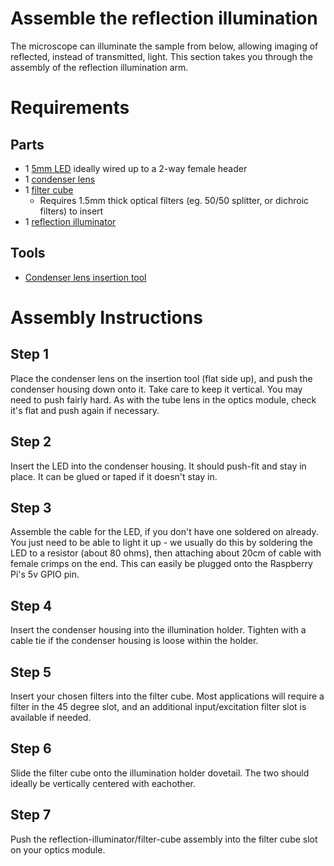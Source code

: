 # Assemble the reflection illumination

The microscope can illuminate the sample from below, allowing imaging of reflected, instead of transmitted, light.  This section takes you through the assembly of the reflection illumination arm.

# Requirements

## Parts

* 1 [5mm LED](./parts/electronics/white_led.md) ideally wired up to a 2-way female header
* 1 [condenser lens](./parts/optics/condenser_lens.md)
* 1 [filter cube](./parts/printed/fl_cube.md)
  * Requires 1.5mm thick optical filters (eg. 50/50 splitter, or dichroic filters) to insert
* 1 [reflection illuminator](./parts/printed/reflection_illuminator.md)

## Tools

* [Condenser lens insertion tool](./parts/printed_tools/lens_tool.md)

# Assembly Instructions

## Step 1

Place the condenser lens on the insertion tool (flat side up), and push the condenser housing down onto it.  Take care to keep it vertical.  You may need to push fairly hard.  As with the tube lens in the optics module, check it's flat and push again if necessary.

## Step 2

Insert the LED into the condenser housing.  It should push-fit and stay in place.  It can be glued or taped if it doesn't stay in.

## Step 3

Assemble the cable for the LED, if you don't have one soldered on already.  You just need to be able to light it up - we usually do this by soldering the LED to a resistor (about 80 ohms), then attaching about 20cm of cable with female crimps on the end.  This can easily be plugged onto the Raspberry Pi's 5v GPIO pin.

## Step 4

Insert the condenser housing into the illumination holder. Tighten with a cable tie if the condenser housing is loose within the holder.

## Step 5

Insert your chosen filters into the filter cube. Most applications will require a filter in the 45 degree slot, and an additional input/excitation filter slot is available if needed. 

## Step 6

Slide the filter cube onto the illumination holder dovetail. The two should ideally be vertically centered with eachother. 

## Step 7

Push the reflection-illuminator/filter-cube assembly into the filter cube slot on your optics module.
